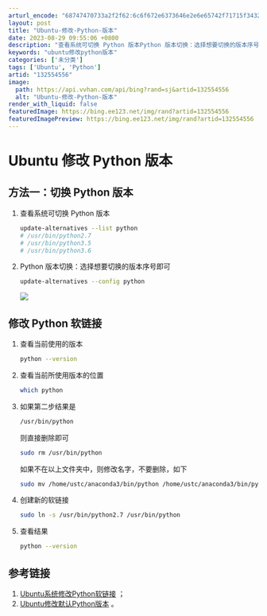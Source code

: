 ```yaml
---
arturl_encode: "68747470733a2f2f62:6c6f672e6373646e2e6e65742f71715f34323035383031372f:61727469636c652f64657461696c732f313332353534353536"
layout: post
title: "Ubuntu-修改-Python-版本"
date: 2023-08-29 09:55:06 +0800
description: "查看系统可切换 Python 版本Python 版本切换：选择想要切换的版本序号即可。_ubuntu"
keywords: "ubuntu修改python版本"
categories: ['未分类']
tags: ['Ubuntu', 'Python']
artid: "132554556"
image:
  path: https://api.vvhan.com/api/bing?rand=sj&artid=132554556
  alt: "Ubuntu-修改-Python-版本"
render_with_liquid: false
featuredImage: https://bing.ee123.net/img/rand?artid=132554556
featuredImagePreview: https://bing.ee123.net/img/rand?artid=132554556
---
```


# Ubuntu 修改 Python 版本

## 方法一：切换 Python 版本

1. 查看系统可切换 Python 版本

   ```bash
   update-alternatives --list python
   # /usr/bin/python2.7
   # /usr/bin/python3.5
   # /usr/bin/python3.6

   ```
2. Python 版本切换：选择想要切换的版本序号即可

   ```bash
   update-alternatives --config python

   ```

   ![](https://i-blog.csdnimg.cn/blog_migrate/f7d71930c2e7d8ab453e1e28ab7541b5.png)

## 修改 Python 软链接

1. 查看当前使用的版本

   ```bash
   python --version

   ```
2. 查看当前所使用版本的位置

   ```bash
   which python

   ```
3. 如果第二步结果是

   ```bash
   /usr/bin/python

   ```

   则直接删除即可

   ```bash
   sudo rm /usr/bin/python

   ```

   如果不在以上文件夹中，则修改名字，不要删除，如下

   ```bash
   sudo mv /home/ustc/anaconda3/bin/python /home/ustc/anaconda3/bin/python3.7.4

   ```
4. 创建新的软链接

   ```bash
   sudo ln -s /usr/bin/python2.7 /usr/bin/python

   ```
5. 查看结果

   ```bash
   python --version

   ```

## 参考链接

1. [Ubuntu系统修改Python软链接](https://developer.aliyun.com/article/607156)
   ；
2. [Ubuntu修改默认Python版本](https://blog.csdn.net/White_Idiot/article/details/78240298)
   。